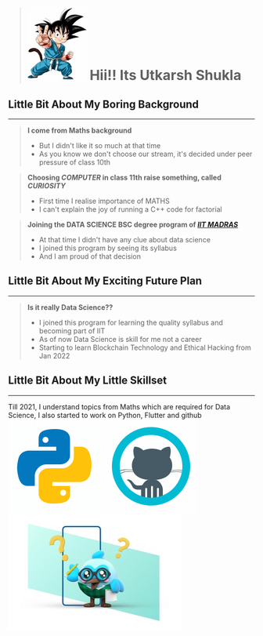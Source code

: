   > # ![!](images/gokuchild.jpg) **Hii!! Its Utkarsh Shukla**             


## Little Bit About My Boring Background 
___

  > **I come from Maths background**
  >
  > - But I didn't like it so much at that time
  > - As you know we don't choose our stream, it's decided under peer pressure of class 10th


  > **Choosing *COMPUTER* in class 11th raise something, called *CURIOSITY***
  >
  > - First time I realise importance of MATHS
  > - I can't explain the joy of running a C++ code for factorial


  > **Joining the DATA SCIENCE BSC degree program of [***IIT MADRAS***](https://onlinedegree.iitm.ac.in/index.html)**
  >
  > - At that time I didn't have any clue about data science
  > - I joined this program by seeing its syllabus 
  > - And I am proud of that decision

## Little Bit About My Exciting Future Plan
***

  > **Is it really Data Science??**
  >
  > - I joined this program for learning the quality syllabus and becoming part of IIT 
  > - As of now Data Science is skill for me not a career
  > - Starting to learn Blockchain Technology and Ethical Hacking from Jan 2022  


## Little Bit About My Little Skillset
___

Till 2021, I understand topics from Maths which are required for Data Science,
I also started to work on Python, Flutter and github ![](images/python--v2.gif) ![](images/github--v3.gif) 
![](15ddf26df65cd2f79d6f.jpg)
